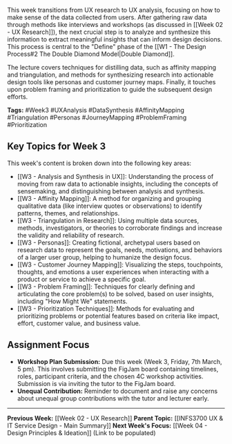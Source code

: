This week transitions from UX research to UX analysis, focusing on how to make sense of the data collected from users. After gathering raw data through methods like interviews and workshops (as discussed in [[Week 02 - UX Research]]), the next crucial step is to analyze and synthesize this information to extract meaningful insights that can inform design decisions. This process is central to the "Define" phase of the [[W1 - The Design Process#2 The Double Diamond Model|Double Diamond]].

The lecture covers techniques for distilling data, such as affinity mapping and triangulation, and methods for synthesizing research into actionable design tools like personas and customer journey maps. Finally, it touches upon problem framing and prioritization to guide the subsequent design efforts.

**Tags:** #Week3 #UXAnalysis #DataSynthesis #AffinityMapping #Triangulation #Personas #JourneyMapping #ProblemFraming #Prioritization

## Key Topics for Week 3

This week's content is broken down into the following key areas:

* [[W3 - Analysis and Synthesis in UX]]: Understanding the process of moving from raw data to actionable insights, including the concepts of sensemaking, and distinguishing between analysis and synthesis.
* [[W3 - Affinity Mapping]]: A method for organizing and grouping qualitative data (like interview quotes or observations) to identify patterns, themes, and relationships.
* [[W3 - Triangulation in Research]]: Using multiple data sources, methods, investigators, or theories to corroborate findings and increase the validity and reliability of research.
* [[W3 - Personas]]: Creating fictional, archetypal users based on research data to represent the goals, needs, motivations, and behaviors of a larger user group, helping to humanize the design focus.
* [[W3 - Customer Journey Mapping]]: Visualizing the steps, touchpoints, thoughts, and emotions a user experiences when interacting with a product or service to achieve a specific goal.
* [[W3 - Problem Framing]]: Techniques for clearly defining and articulating the core problem(s) to be solved, based on user insights, including "How Might We" statements.
* [[W3 - Prioritization Techniques]]: Methods for evaluating and prioritizing problems or potential features based on criteria like impact, effort, customer value, and business value.

## Assignment Focus
* **Workshop Plan Submission:** Due this week (Week 3, Friday, 7th March, 5 pm). This involves submitting the FigJam board containing timelines, roles, participant criteria, and the chosen 4C workshop activities. Submission is via inviting the tutor to the FigJam board.
* **Unequal Contribution:** Reminder to document and raise any concerns about unequal group contributions with the tutor and lecturer early.

---
**Previous Week:** [[Week 02 - UX Research]]
**Parent Topic:** [[INFS3700 UX & IT Service Design - Main Summary]]
**Next Week's Focus:** [[Week 04 - Design Principles & Ideation]] (Link to be populated)